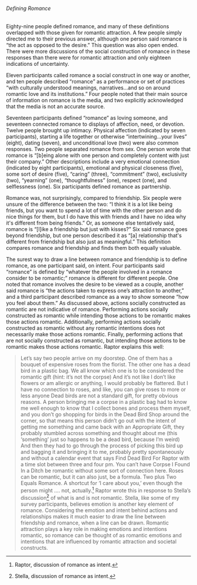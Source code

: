 ###### Defining Romance
Eighty-nine people defined romance, and many of these definitions overlapped with those given for romantic attraction. A few people simply directed me to their previous answer, although one person said romance is “the act as opposed to the desire.” This question was also open ended. There were more discussions of the social construction of romance in these responses than there were for romantic attraction and only eighteen indications of uncertainty.

Eleven participants called romance a social construct in one way or another, and ten people described “romance” as a performance or set of practices “with culturally understood meanings, narratives…and so on around romantic love and its institutions.” Four people noted that their main source of information on romance is the media, and two explicitly acknowledged that the media is not an accurate source.

Seventeen participants defined “romance” as loving someone, and seventeen connected romance to displays of affection, need, or devotion. Twelve people brought up intimacy. Physical affection (indicated by seven participants), starting a life together or otherwise “intertwining…your lives” (eight), dating (seven), and unconditional love (two) were also common responses. Two people separated romance from sex. One person wrote that romance is “[b]eing alone with one person and completely content with just their company.” Other descriptions include a very emotional connection (indicated by eight participants), emotional and physical closeness (five), some sort of desire (five), “caring” (three), “commitment” (two), exclusivity (two), “yearning” (one), “thoughtfulness” (one), respect (one), and selflessness (one). Six participants defined romance as partnership. 

Romance was, not surprisingly, compared to friendship. Six people were unsure of the difference between the two: “I think it is a lot like being friends, but you want to spend a lot of time with the other person and do nice things for them, but I do have this with friends and I have no idea why it's different from being friends.” Or, as someone else tentatively said, romance is “[l]ike a friendship but just with kisses?” Six said romance goes beyond friendship, but one person described it as “[a] relationship that's different from friendship but also just as meaningful.” This definition compares romance and friendship and finds them both equally valuable. 

The surest way to draw a line between romance and friendship is to define romance, as one participant said, on intent. Four participants said “romance” is defined by “whatever the people involved in a romance consider to be romantic;” romance is different for different people. One noted that romance involves the desire to be viewed as a couple, another said romance is “the actions taken to express one’s attraction to another,” and a third participant described romance as a way to show someone “how you feel about them.” As discussed above, actions socially constructed as romantic are not indicative of romance. Performing actions socially constructed as romantic while intending those actions to be romantic makes those actions romantic. Additionally, performing actions socially constructed as romantic without any romantic intentions does not necessarily make those actions romantic. Finally, performing actions that are not socially constructed as romantic, but intending those actions to be romantic makes those actions romantic. Raptor explains this well: 
> Let’s say two people arrive on my doorstep. One of them has a bouquet of expensive roses from the florist. The other one has a dead bird in a plastic bag. We all know which one is to be considered the romantic gift (hint: it’s not the corpse) 
> And it’s not like I don’t like flowers or am allergic or anything, I would probably be flattered. But I have no connection to roses, and like, you can give roses to more or less anyone
> Dead birds are not a standard gift, for pretty obvious reasons. A person bringing me a corpse in a plastic bag had to know me well enough to know that I collect bones and process them myself, and you don’t go shopping for birds in the Dead Bird Shop around the corner, so that means this person didn’t go out with the intent of getting me something and came back with an Appropriate Gift, they probably stumbled across something and thought about me (this ‘something’ just so happens to be a dead bird, because I’m weird) And then they had to go through the process of picking this bird up and bagging it and bringing it to me, probably pretty spontaneously and without a calendar event that says Find Dead Bird For Raptor with a time slot between three and four pm.
> You can’t have Corpse I Found In a Ditch be romantic without some sort of connection here. Roses can be romantic, but it can also just, be a formula. Two plus Two Equals Romance. A shortcut for ‘I care about you,’ even though the person might …. not, actually.[^1]
Raptor wrote this in response to Stella’s discussion[^2] of what is and is not romantic. Stella, like some of my survey participants, believes emotion is another key element of romance. Considering the emotion and intent behind actions and relationships makes it much easier to draw the line between friendship and romance, when a line can be drawn. Romantic attraction plays a key role in making emotions and intentions romantic, so romance can be thought of as romantic emotions and intentions that are influenced by romantic attraction and societal constructs.  

[^1]:	Raptor, discussion of romance as intent.

[^2]:	Stella, discussion of romance as intent.